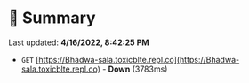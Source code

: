 # 📖 Summary
Last updated: **4/16/2022, 8:42:25 PM**

- `GET` [https://Bhadwa-sala.toxicblte.repl.co](https://Bhadwa-sala.toxicblte.repl.co) - **Down** (3783ms)
